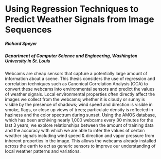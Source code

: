 # Using Regression Techniques to Predict Weather Signals from Image Sequences
##### Richard Speyer
##### Department of Computer Science and Engineering, Washington University in St. Louis
Webcams are cheap sensors that capture a potentially large amount of information about a scene. This thesis considers the use of regression and correlation techniques such as Canonical Correlation Analysis (CCA) to convert these webcams into environmental sensors and predict the values of weather signals. Local environmental properties often directly affect the images we collect from the webcams; whether it is cloudy or sunny is visible by the presence of shadows; wind speed and direction is visible in smoke, flags, or close up views of trees; particulate density is reflected in haziness and the color spectrum during sunset. Using the AMOS database, which has been archiving nearly 1,000 webcams every 30 minutes for the last 3 years, we explore relationships between the amount of training data and the accuracy with which we are able to infer the values of certain weather signals including wind speed & direction and vapor pressure from inherent properties in the image. This allows the webcams already installed across the earth to act as generic sensors to improve our understanding of local weather patterns and variations.
